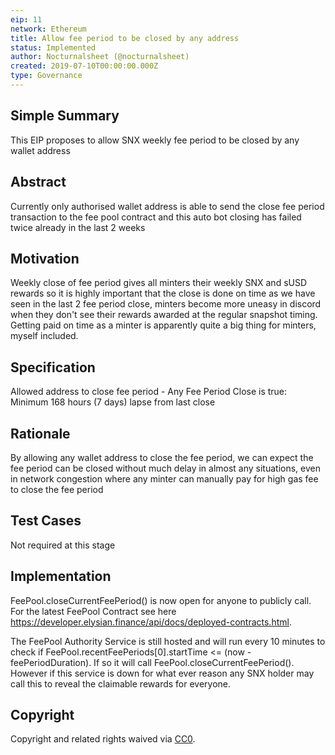 ```yaml
---
eip: 11
network: Ethereum
title: Allow fee period to be closed by any address
status: Implemented
author: Nocturnalsheet (@nocturnalsheet)
created: 2019-07-10T00:00:00.000Z
type: Governance
---
```



## Simple Summary
<!--"If you can't explain it simply, you don't understand it well enough." Provide a simplified and layman-accessible explanation of the EIP.-->
This EIP proposes to allow SNX weekly fee period to be closed by any wallet address 

## Abstract
<!--A short (~200 word) description of the technical issue being addressed.-->
Currently only authorised wallet address is able to send the close fee period transaction to the fee pool contract and this auto bot closing has failed twice already in the last 2 weeks

## Motivation
<!--The motivation is critical for EIPs that want to change Elysian. It should clearly explain why the existing protocol specification is inadequate to address the problem that the EIP solves. EIP submissions without sufficient motivation may be rejected outright.-->
Weekly close of fee period gives all minters their weekly SNX and sUSD rewards so it is highly important that the close is done on time as we have seen in the last 2 fee period close, minters become more uneasy in discord when they don't see their rewards awarded at the regular snapshot timing. Getting paid on time as a minter is apparently quite a big thing for minters, myself included.  

## Specification
<!--The technical specification should describe the syntax and semantics of any new feature.-->
Allowed address to close fee period - Any
Fee Period Close is true: Minimum 168 hours (7 days) lapse from last close 

## Rationale
<!--The rationale fleshes out the specification by describing what motivated the design and why particular design decisions were made. It should describe alternate designs that were considered and related work, e.g. how the feature is supported in other languages. The rationale may also provide evidence of consensus within the community, and should discuss important objections or concerns raised during discussion.-->

By allowing any wallet address to close the fee period, we can expect the fee period can be closed without much delay in almost any situations, even in network congestion where any minter can manually pay for high gas fee to close the fee period
 
## Test Cases
<!--Test cases for an implementation are mandatory for EIPs but can be included with the implementation..-->
Not required at this stage

## Implementation
<!--The implementations must be completed before any EIP is given status "Implemented", but it need not be completed before the EIP is "Approved". While there is merit to the approach of reaching consensus on the specification and rationale before writing code, the principle of "rough consensus and running code" is still useful when it comes to resolving many discussions of API details.-->
FeePool.closeCurrentFeePeriod() is now open for anyone to publicly call. For the latest FeePool Contract see here https://developer.elysian.finance/api/docs/deployed-contracts.html.

The FeePool Authority Service is still hosted and will run every 10 minutes to check if FeePool.recentFeePeriods[0].startTime <= (now - feePeriodDuration). If so it will call FeePool.closeCurrentFeePeriod(). However if this service is down for what ever reason any SNX holder may call this to reveal the claimable rewards for everyone. 


## Copyright
Copyright and related rights waived via [CC0](https://creativecommons.org/publicdomain/zero/1.0/).